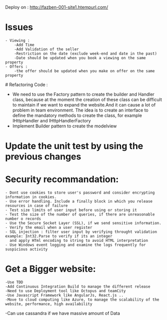 Deploy on : http://fazben-001-site1.htempurl.com/

# Issues 
	- Viewing :
		-Add Time
		-Add Validation of the seller
		-Restriction on the date (exclude week-end and date in the past)
		-Date should be updated when you book a viewing on the same property
	- Offers :
		-the offer should be updated when you make on offer on the same property

﻿# Refactoring Code :

 -  We need to use the Factory pattern to create the builder and Handler class, because at the moment the creation of these class 
	can be difficult to maintain if we want to expand the website.And it can cause a lot of problem in team environment.
	The idea is to create an interface to define the mandatory methods to create the class, for example IHttpHandler and IHttpHandlerFactory 
 -  Implement Builder pattern to create the  modelview

# Update the unit test by using the previous changes

# Security recommandation:
	- Dont use cookies to store user's password and consider encrypting information in cookies.
	- Use error handling. Include a finally block in which you release resources in case of failure
	- Test size limits of user input before using or storing it
	- Test the size of the number of queries, if there are unreasonable number o records 
	- Use the Secure Socket Layer (SSL), if we send sensitive information.
	- Verify the email when a user register
	- SQL injection : filter user input by verifying throught validation example: Int32.Parse to verify if its an integer
	  and apply HTml encoding to string to avoid HTML interpretation
	- Use Windows event logging and examine the logs frequently for suspicious activity

# Get a Bigger website:

	-Use TDD 
	-Add Continuous Integration Build to manage the different release
	-Need to use Deployment tool like Octopus and teamCity
	-Use Javascript Framework like AngularJs, React.js ..
	-Move to cloud computing like Azure, to manage the scalability of the website, performance, high availability 
   -Can use cassandra if we have massive amount of Data

